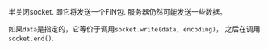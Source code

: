 <!-- YAML
added: v0.1.90
-->

半关闭socket. 即它将发送一个FIN包. 服务器仍然可能发送一些数据。

如果`data`是指定的，它等价于调用`socket.write(data, encoding)`，
之后在调用`socket.end()`.
